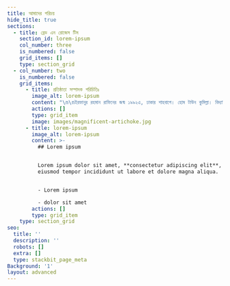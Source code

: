 ```yaml
---
title: আমাদের পরিচয়
hide_title: true
sections:
  - title: ব্রেড এন রোজেস টিম
    section_id: lorem-ipsum
    col_number: three
    is_numbered: false
    grid_items: []
    type: section_grid
  - col_number: two
    is_numbered: false
    grid_items:
      - title: প্রতিষ্ঠাতা সম্পাদক পরিচিতিঃ
        image_alt: lorem-ipsum
        content: "\n\nইরফানুর রহমান রাফিনের জন্ম ১৯৯২এ, ঢাকার শাহবাগে। হোম টাউন কুমিল্লা। বিদ্যাশিক্ষা শহিদ বাবুল একাডেমী, সাভার ক্যান্টনমেন্ট পাবলিক স্কুল ও কলেজ, এবং ঢাকা বিশ্ববিদ্যালয়। পেশাগত জীবনের শুরু বাংলাদেশ অধ্যয়ন কেন্দ্র (সিবিএস) গবেষণা সহকারী হিসেবে, পরবর্তীতে মানব উন্নয়ন গবেষণা কেন্দ্রে (এইচডিআরসি) গবেষণা সহযোগী হিসেবে কাজ করেছেন, বর্তমানে তাসফিয়া তানজিম আহমেদ প্রমার সাথে ব্রেড অ্যান্ড রোজেস নামক একটি অনুবাদমূলক লেখালিখির উদ্যোগে প্রতিষ্ঠাতা সম্পাদক হিসেবে আছেন। ধর্ম থেকে ইতিহাস আর রাজনীতি থেকে সংস্কৃতি বহু বিষয়ে অপার আগ্রহ আছে তার, এসব বিষয়ে নিজের ওয়েবসাইটে লেখেন, এছাড়াও পত্রপত্রিকায় ও ওয়েব পোর্টালে তার লেখা ছাপা হয়েছে। প্রকাশিত বইঃ চলে যাওয়া সময় (কবিতা, আনন্দম: ২০১৯) এবং এক অসাধারণ অন্ধ সময়ের স্মৃতি (উপন্যাস, \\[কলকাতা] কাউন্টার এরাঃ২০২০ \\[ঢাকা] আফসার ব্রাদার্স: ২০২১)। ইমেইল যোগাযোগ:\_<irrafin2020@gmail.com>।\n\n###\n"
        actions: []
        type: grid_item
        image: images/magnificent-artichoke.jpg
      - title: lorem-ipsum
        image_alt: lorem-ipsum
        content: >-
          ## Lorem ipsum


          Lorem ipsum dolor sit amet, **consectetur adipiscing elit**, sed do
          eiusmod tempor incididunt ut labore et dolore magna aliqua.


          - Lorem ipsum

          - dolor sit amet
        actions: []
        type: grid_item
    type: section_grid
seo:
  title: ''
  description: ''
  robots: []
  extra: []
  type: stackbit_page_meta
Background: '1'
layout: advanced
---
```

